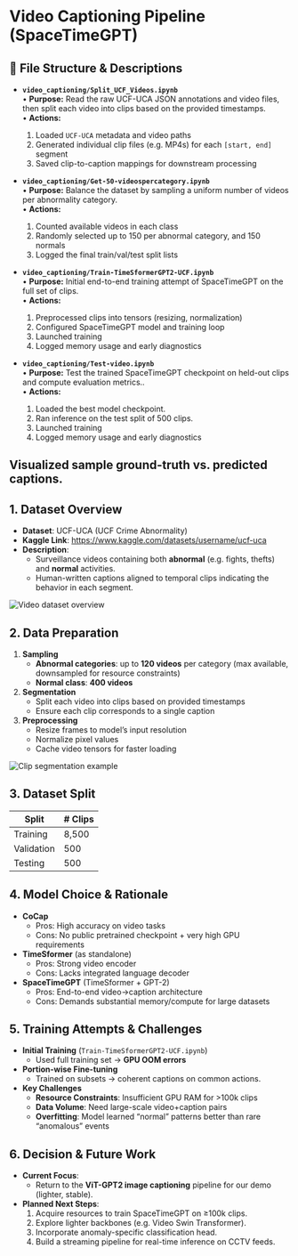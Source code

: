 # Video Captioning Pipeline (SpaceTimeGPT)

## 📂 File Structure & Descriptions

- **`video_captioning/Split_UCF_Videos.ipynb`**  
  • **Purpose:** Read the raw UCF-UCA JSON annotations and video files, then split each video into clips based on the provided timestamps.  
  • **Actions:**  
    1. Loaded `UCF-UCA` metadata and video paths  
    2. Generated individual clip files (e.g. MP4s) for each `[start, end]` segment  
    3. Saved clip-to-caption mappings for downstream processing  

- **`video_captioning/Get-50-videospercategory.ipynb`**  
  • **Purpose:** Balance the dataset by sampling a uniform number of videos per abnormality category.  
  • **Actions:**  
    1. Counted available videos in each class  
    2. Randomly selected up to 150 per abnormal category, and 150 normals  
    3. Logged the final train/val/test split lists  

- **`video_captioning/Train-TimeSformerGPT2-UCF.ipynb`**  
  • **Purpose:** Initial end-to-end training attempt of SpaceTimeGPT on the full set of clips.  
  • **Actions:**  
    1. Preprocessed clips into tensors (resizing, normalization)  
    2. Configured SpaceTimeGPT model and training loop  
    3. Launched training   
    4. Logged memory usage and early diagnostics

 - **`video_captioning/Test-video.ipynb`**  
  • **Purpose:** Test the trained SpaceTimeGPT checkpoint on held-out clips and compute evaluation metrics..  
  • **Actions:**  
    1. Loaded the best model checkpoint.  
    2. Ran inference on the test split of 500 clips. 
    3. Launched training   
    4. Logged memory usage and early diagnostics 

Visualized sample ground-truth vs. predicted captions.
---
## 1. Dataset Overview
- **Dataset**: UCF-UCA (UCF Crime Abnormality)  
- **Kaggle Link**: https://www.kaggle.com/datasets/username/ucf-uca  
- **Description**:  
  - Surveillance videos containing both **abnormal** (e.g. fights, thefts) and **normal** activities.  
  - Human-written captions aligned to temporal clips indicating the behavior in each segment.

![Video dataset overview](docs/ucf_uca_video_overview.png)

## 2. Data Preparation
1. **Sampling**  
   - **Abnormal categories**: up to **120 videos** per category (max available, downsampled for resource constraints)  
   - **Normal class**: **400 videos**  
2. **Segmentation**  
   - Split each video into clips based on provided timestamps  
   - Ensure each clip corresponds to a single caption  
3. **Preprocessing**  
   - Resize frames to model’s input resolution  
   - Normalize pixel values  
   - Cache video tensors for faster loading

![Clip segmentation example](docs/ucf_uca_clip_segmentation.png)

## 3. Dataset Split
| Split       | # Clips |
| ----------- | ------- |
| Training    | 8,500   |
| Validation  | 500     |
| Testing     | 500     |

## 4. Model Choice & Rationale
- **CoCap**  
  - Pros: High accuracy on video tasks  
  - Cons: No public pretrained checkpoint + very high GPU requirements  
- **TimeSformer** (as standalone)  
  - Pros: Strong video encoder  
  - Cons: Lacks integrated language decoder  
- **SpaceTimeGPT** (TimeSformer + GPT-2)  
  - Pros: End-to-end video→caption architecture  
  - Cons: Demands substantial memory/compute for large datasets

## 5. Training Attempts & Challenges
- **Initial Training** (`Train-TimeSformerGPT2-UCF.ipynb`)  
  - Used full training set → **GPU OOM errors**  
- **Portion-wise Fine-tuning**  
  - Trained on subsets → coherent captions on common actions.
- **Key Challenges**  
  - **Resource Constraints**: Insufficient GPU RAM for >100k clips  
  - **Data Volume**: Need large-scale video+caption pairs  
  - **Overfitting**: Model learned “normal” patterns better than rare “anomalous” events
 


## 6. Decision & Future Work
- **Current Focus**:  
  - Return to the **ViT-GPT2 image captioning** pipeline for our demo (lighter, stable).  
- **Planned Next Steps**:  
  1. Acquire resources to train SpaceTimeGPT on ≥100k clips.  
  2. Explore lighter backbones (e.g. Video Swin Transformer).  
  3. Incorporate anomaly-specific classification head.  
  4. Build a streaming pipeline for real-time inference on CCTV feeds.
